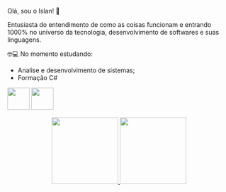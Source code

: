 Olá, sou o Islan! 👋

Entusiasta do entendimento de como as coisas funcionam e entrando 1000% no universo da tecnologia, desenvolvimento de softwares e suas linguagens.

🤓💻 No momento estudando:

 - Analise e desenvolvimento de sistemas;
 - Formação C#

<img height="50em" src="https://cdn.jsdelivr.net/gh/devicons/devicon/icons/java/java-original.svg" /> <img height="50em" src="https://cdn.jsdelivr.net/gh/devicons/devicon/icons/csharp/csharp-original.svg" />


 <div>
<div align="center">
  <a href="https://github.com/islanf">
  <img height="150em" src="https://github-readme-stats.vercel.app/api?username=islanf&show_icons=true&theme=dark&include_all_commits=true&count_private=true"/>
  <img height="150em" src="https://github-readme-stats.vercel.app/api/top-langs/?username=islanf&layout=compact&langs_count=7&theme=dark"/>
 
